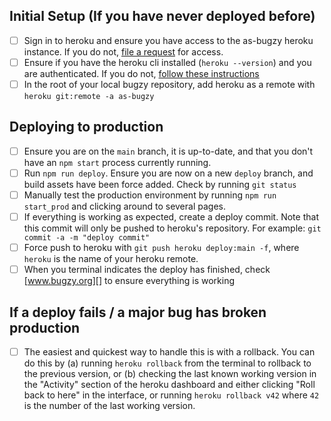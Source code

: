 ## Initial Setup (If you have never deployed before)

- [ ] Sign in to heroku and ensure you have access to the as-bugzy heroku instance. If you do not, [file a request][new-issue] for access.
- [ ] Ensure if you have the heroku cli installed (`heroku --version`) and you are authenticated. If you do not, [follow these instructions][heroku-instructions]
- [ ] In the root of your local bugzy repository, add heroku as a remote with `heroku git:remote -a as-bugzy`

## Deploying to production

- [ ] Ensure you are on the `main` branch, it is up-to-date, and that you don't have an `npm start` process currently running.
- [ ] Run `npm run deploy`. Ensure you are now on a new `deploy` branch, and build assets have been force added. Check by running `git status`
- [ ] Manually test the production environment by running `npm run start_prod` and clicking around to several pages.
- [ ] If everything is working as expected, create a deploy commit. Note that this commit will only be pushed to heroku's repository. For example: `git commit -a -m "deploy commit"`
- [ ] Force push to heroku with `git push heroku deploy:main -f`, where `heroku` is the name of your heroku remote.
- [ ] When you terminal indicates the deploy has finished, check [www.bugzy.org][] to ensure everything is working

## If a deploy fails / a major bug has broken production

- [ ] The easiest and quickest way to handle this is with a rollback. You can do this by (a) running `heroku rollback` from the terminal to rollback to the previous version, or (b) checking the last known working version in the "Activity" section of the heroku dashboard and either clicking "Roll back to here" in the interface, or running `heroku rollback v42` where `42` is the number of the last working version.

[heroku-instructions]: https://devcenter.heroku.com/articles/heroku-cli
[new-issue]: https://github.com/mozilla/bugzy/issues/new/choose
[www.bugzy.org]: https://www.bugzy.org
